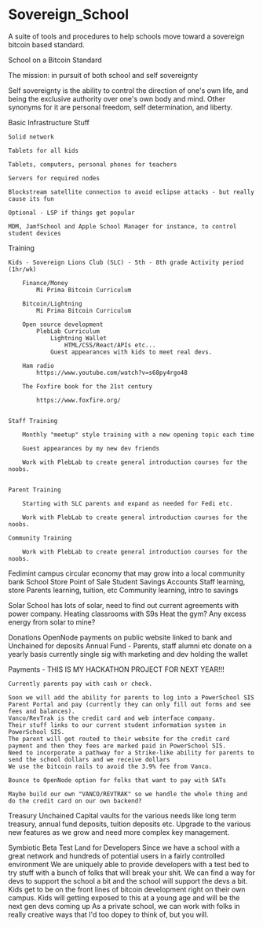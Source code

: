 # Sovereign_School
A suite of tools and procedures to help schools move toward a sovereign bitcoin based standard.

School on a Bitcoin Standard

The mission: in pursuit of both school and self sovereignty

Self sovereignty is the ability to control the direction of one's own life, and being the exclusive authority over one's own body and mind. Other synonyms for it are personal freedom, self determination, and liberty.


Basic Infrastructure Stuff

	Solid network
	
	Tablets for all kids
	
	Tablets, computers, personal phones for teachers
	
	Servers for required nodes
	
	Blockstream satellite connection to avoid eclipse attacks - but really cause its fun
	
	Optional - LSP if things get popular
	
	MDM, JamfSchool and Apple School Manager for instance, to control student devices



Training

	Kids - Sovereign Lions Club (SLC) - 5th - 8th grade Activity period (1hr/wk)
	
		Finance/Money
			Mi Prima Bitcoin Curriculum
			
		Bitcoin/Lightning
			Mi Prima Bitcoin Curriculum
			
		Open source development
			PlebLab Curriculum
				Lightning Wallet
					HTML/CSS/React/APIs etc...
				Guest appearances with kids to meet real devs.
				
		Ham radio
			https://www.youtube.com/watch?v=s68py4rgo48
			
		The Foxfire book for the 21st century
	
			https://www.foxfire.org/
	
			
	Staff Training
	
		Monthly "meetup" style training with a new opening topic each time
		
		Guest appearances by my new dev friends
		
		Work with PlebLab to create general introduction courses for the noobs.
		
		
	Parent Training
	
		Starting with SLC parents and expand as needed for Fedi etc.
		
		Work with PlebLab to create general introduction courses for the noobs.
		
	Community Training
	
		Work with PlebLab to create general introduction courses for the noobs.


Fedimint
	campus circular economy that may grow into a local community bank
	School Store Point of Sale
	Student Savings Accounts
	Staff learning, store
	Parents learning, tuition, etc
	Community learning, intro to savings


Solar
	School has lots of solar, need to find out current agreements with power company.
	Heating classrooms with S9s
	Heat the gym?
	Any excess energy from solar to mine?
		

Donations
	OpenNode payments on public website linked to bank and Unchained for deposits
	Annual Fund - Parents, staff alumni etc donate on a yearly basis
		currently single sig with marketing and dev holding the wallet	

Payments - THIS IS MY HACKATHON PROJECT FOR NEXT YEAR!!!

	Currently parents pay with cash or check.
	
	Soon we will add the ability for parents to log into a PowerSchool SIS Parent Portal and pay (currently they can only fill out forms and see fees and balances). 
	Vanco/RevTrak is the credit card and web interface company. 
	Their stuff links to our current student information system in PowerSchool SIS. 
	The parent will get routed to their website for the credit card payment and then they fees are marked paid in PowerSchool SIS. 
	Need to incorporate a pathway for a Strike-like ability for parents to send the school dollars and we receive dollars
	We use the bitcoin rails to avoid the 3.9% fee from Vanco.
	
	Bounce to OpenNode option for folks that want to pay with SATs
	
	Maybe build our own "VANCO/REVTRAK" so we handle the whole thing and do the credit card on our own backend?


Treasury
	Unchained Capital vaults for the various needs like long term treasury, annual fund deposits, tuition deposits etc.
	Upgrade to the various new features as we grow and need more complex key management.
	
  
Symbiotic Beta Test Land for Developers
	Since we have a school with a great network and hundreds of potential users in a fairly controlled environment
	We are uniquely able to provide developers with a test bed to try stuff with a bunch of folks that will break your shit.
	We can find a way for devs to support the school a bit and the school will support the devs a bit.
	Kids get to be on the front lines of bitcoin development right on their own campus.
	Kids will getting exposed to this at a young age and will be the next gen devs coming up
	As a private school, we can work with folks in really creative ways that I'd too dopey to think of, but you will.


